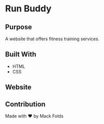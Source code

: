 # Run Buddy

## Purpose
A website that offers fitness training services.

## Built With
* HTML
* CSS

## Website
<!-- git hub live site -->

## Contribution
Made with ❤️ by Mack Folds